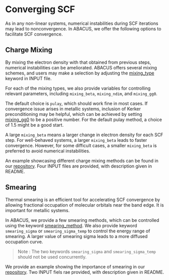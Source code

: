 # Converging SCF

As in any non-linear systems, numerical instabilities during SCF iterations may lead to nonconvergence. In ABACUS, we offer the following options to facilitate SCF convergence.

## Charge Mixing

By mixing the electron density with that obtained from previous steps, numerical instabilities can be ameliorated. ABACUS offers several mixing schemes, and users may make a selection by adjusting the [mixing_type](../input_files/input-main.md#mixing_type) keyword in INPUT file.

For each of the mixing types, we also provide variables for controlling relevant parameters, including `mixing_beta`, `mixing_ndim`, and `mixing_gg0`.

The default choice is `pulay`, which should work fine in most cases. If convergence issue arises in metallic systems, inclusion of Kerker preconditioning may be helpful, which can be achieved by setting [mixing_gg0](../input_files/input-main.md#mixing_gg0) to be a positive number. For the default pulay method, a choice of 1.5 might be a good start.

A large `mixing_beta` means a larger change in electron density for each SCF step. For well-behaved systems, a larger `mixing_beta` leads to faster convergence. However, for some difficult cases, a smaller `mixing_beta` is preferred to avoid numerical instabilities.

An example showcasing different charge mixing methods can be found in our [repository](https://github.com/deepmodeling/abacus-develop/tree/develop/examples/charge_mixing/pw_Al). Four INPUT files are provided, with description given in README.

## Smearing

Thermal smearing is an efficient tool for accelerating SCF convergence by allowing fractional occupation of molecular orbitals near the band edge. It is important for metallic systems.

In ABACUS, we provide a few smearing methods, which can be controlled using the keyword [smearing_method](../input_files/input-main.md#smearing_method). We also provide keyword `smearing_sigma` or `smearing_sigma_temp` to control the energy range of smearing. A larger value of smearing sigma leads to a more diffused occupation curve.

> Note : The two keywords `smearing_sigma` and `smearing_sigma_temp` should not be used concurrently.

We provide an example showing the importance of smearing in our [repository](https://github.com/deepmodeling/abacus-develop/tree/develop/examples/smearing/lcao_fe). Two INPUT fiels rae provided, with description given in README.